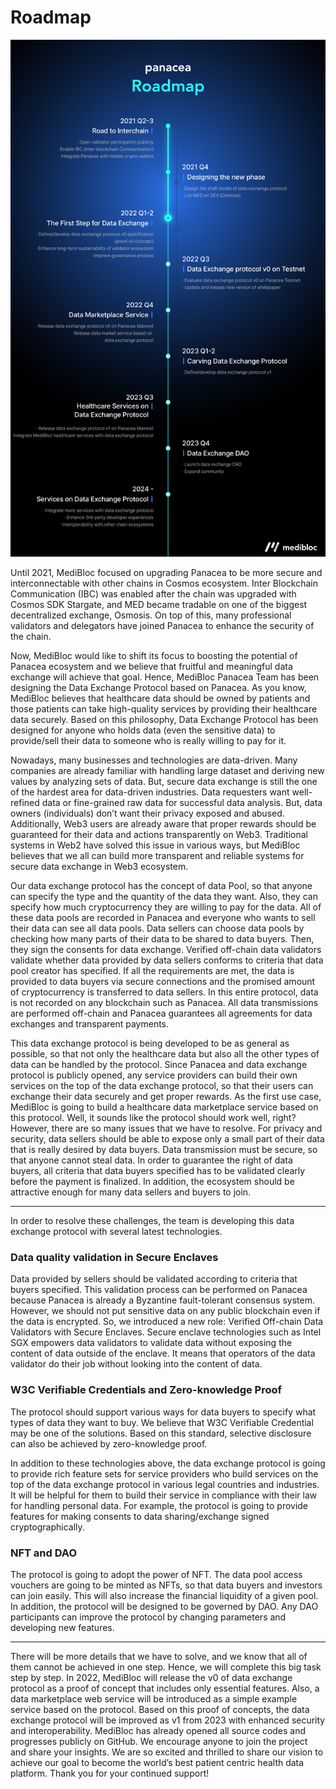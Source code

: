 # Roadmap

![](images/roadmap.png)

Until 2021, MediBloc focused on upgrading Panacea to be more secure and interconnectable with other chains in Cosmos ecosystem. Inter Blockchain Communication (IBC) was enabled after the chain was upgraded with Cosmos SDK Stargate, and MED became tradable on one of the biggest decentralized exchange, Osmosis. On top of this, many professional validators and delegators have joined Panacea to enhance the security of the chain.

Now, MediBloc would like to shift its focus to boosting the potential of Panacea ecosystem and we believe that fruitful and meaningful data exchange will achieve that goal. Hence, MediBloc Panacea Team has been designing the Data Exchange Protocol based on Panacea. As you know, MediBloc believes that healthcare data should be owned by patients and those patients can take high-quality services by providing their healthcare data securely. Based on this philosophy, Data Exchange Protocol has been designed for anyone who holds data (even the sensitive data) to provide/sell their data to someone who is really willing to pay for it.

Nowadays, many businesses and technologies are data-driven. Many companies are already familiar with handling large dataset and deriving new values by analyzing sets of data. But, secure data exchange is still the one of the hardest area for data-driven industries. Data requesters want well-refined data or fine-grained raw data for successful data analysis. But, data owners (individuals) don’t want their privacy exposed and abused. Additionally, Web3 users are already aware that proper rewards should be guaranteed for their data and actions transparently on Web3. Traditional systems in Web2 have solved this issue in various ways, but MediBloc believes that we all can build more transparent and reliable systems for secure data exchange in Web3 ecosystem. 

Our data exchange protocol has the concept of data Pool, so that anyone can specify the type and the quantity of the data they want. Also, they can specify how much cryptocurrency they are willing to pay for the data. All of these data pools are recorded in Panacea and everyone who wants to sell their data can see all data pools. Data sellers can choose data pools by checking how many parts of their data to be shared to data buyers. Then, they sign the consents for data exchange. Verified off-chain data validators validate whether data provided by data sellers conforms to criteria that data pool creator has specified. If all the requirements are met, the data is provided to data buyers via secure connections and the promised amount of cryptocurrency is transferred to data sellers. In this entire protocol, data is not recorded on any blockchain such as Panacea. All data transmissions are performed off-chain and Panacea guarantees all agreements for data exchanges and transparent payments.

This data exchange protocol is being developed to be as general as possible, so that not only the healthcare data but also all the other types of data can be handled by the protocol. Since Panacea and data exchange protocol is publicly opened, any service providers can build their own services on the top of the data exchange protocol, so that their users can exchange their data securely and get proper rewards. As the first use case, MediBloc is going to build a healthcare data marketplace service based on this protocol.
Well, it sounds like the protocol should work well, right? However, there are so many issues that we have to resolve. For privacy and security, data sellers should be able to expose only a small part of their data that is really desired by data buyers. Data transmission must be secure, so that anyone cannot steal data. In order to guarantee the right of data buyers, all criteria that data buyers specified has to be validated clearly before the payment is finalized. In addition, the ecosystem should be attractive enough for many data sellers and buyers to join. 

---

In order to resolve these challenges, the team is developing this data exchange protocol with several latest technologies. 

### Data quality validation in Secure Enclaves

Data provided by sellers should be validated according to criteria that buyers specified. This validation process can be performed on Panacea because Panacea is already a Byzantine fault-tolerant consensus system. However, we should not put sensitive data on any public blockchain even if the data is encrypted. So, we introduced a new role: Verified Off-chain Data Validators with Secure Enclaves. Secure enclave technologies such as Intel SGX empowers data validators to validate data without exposing the content of data outside of the enclave. It means that operators of the data validator do their job without looking into the content of data. 

### W3C Verifiable Credentials and Zero-knowledge Proof

The protocol should support various ways for data buyers to specify what types of data they want to buy. We believe that W3C Verifiable Credential may be one of the solutions. Based on this standard, selective disclosure can also be achieved by zero-knowledge proof. 

In addition to these technologies above, the data exchange protocol is going to provide rich feature sets for service providers who build services on the top of the data exchange protocol in various legal countries and industries. It will be helpful for them to build their service in compliance with their law for handling personal data. For example, the protocol is going to provide features for making consents to data sharing/exchange signed cryptographically.

### NFT and DAO

The protocol is going to adopt the power of NFT. The data pool access vouchers are going to be minted as NFTs, so that data buyers and investors can join easily. This will also increase the financial liquidity of a given pool. In addition, the protocol will be designed to be governed by DAO. Any DAO participants can improve the protocol by changing parameters and developing new features.

---

There will be more details that we have to solve, and we know that all of them cannot be achieved in one step. Hence, we will complete this big task step by step. In 2022, MediBloc will release the v0 of data exchange protocol as a proof of concept that includes only essential features. Also, a data marketplace web service will be introduced as a simple example service based on the protocol. Based on this proof of concepts, the data exchange protocol will be improved as v1 from 2023 with enhanced security and interoperability. MediBloc has already opened all source codes and progresses publicly on GitHub. We encourage anyone to join the project and share your insights. 
We are so excited and thrilled to share our vision to achieve our goal to become the world’s best patient centric health data platform. Thank you for your continued support! 
